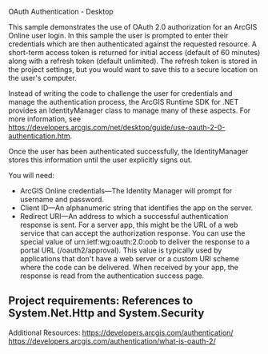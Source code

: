 OAuth Authentication - Desktop

This sample demonstrates the use of OAuth 2.0 authorization for an ArcGIS Online user login. In this sample the user is prompted to enter their credentials which are then authenticated against the requested resource. A short-term access token is returned for initial access (default of 60 minutes) along with a refresh token (default unlimited). The refresh token is stored in the project settings, but you would want to save this to a secure location on the user's computer. 

Instead of writing the code to challenge the user for credentials and manage the authentication process, the ArcGIS Runtime SDK for .NET provides an IdentityManager class to manage many of these aspects. For more information, see https://developers.arcgis.com/net/desktop/guide/use-oauth-2-0-authentication.htm. 

Once the user has been authenticated successfully, the IdentityManager stores this information until the user explicitly signs out. 

You will need:
- ArcGIS Online credentials—The Identity Manager will prompt for username and password. 
- Client ID—An alphanumeric string that identifies the app on the server. 
- Redirect URI—An address to which a successful authentication response is sent. For a server app, this might be the URL of a web service that can accept the authorization response. You can use the special value of urn:ietf:wg:oauth:2.0:oob to deliver the response to a portal URL (/oauth2/approval). This value is typically used by applications that don't have a web server or a custom URI scheme where the code can be delivered. When received by your app, the response is read from the authentication success page.

Project requirements: References to System.Net.Http and System.Security
--------------------

Additional Resources:
https://developers.arcgis.com/authentication/
https://developers.arcgis.com/authentication/what-is-oauth-2/

